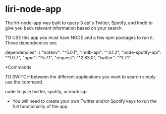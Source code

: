 # liri-node-app

The liri-node-app was built to query 3 api's Twitter, Spotify, and Imdb to give you back relevant information based on your search.

TO USE this app you must have NODE and a few npm packages to run it. Those dependencies are:

dependencies": {
    "dotenv": "^5.0.1",
    "imdb-api": "^3.1.2",
    "node-spotify-api": "^1.0.7",
    "npm": "^5.7.1",
    "request": "^2.83.0",
    "twitter": "^1.7.1"
    


*Commands

TO SWITCH between the different applications you want to search simply use the command.

node liri.js <name of the service you want to use> ie twitter, spotify, or imdb-api
    

* You will need to create your own Twitter and/or Spotify keys to run the full functionality of the app. 




